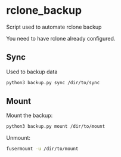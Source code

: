 # rclone_backup
Script used to automate rclone backup

You need to have rclone already configured.
## Sync
Used to backup data
```bash
python3 backup.py sync /dir/to/sync
```
## Mount
Mount the backup:
```bash
python3 backup.py mount /dir/to/mount
```
Unmount:
```bash
fusermount -u /dir/to/mount
```